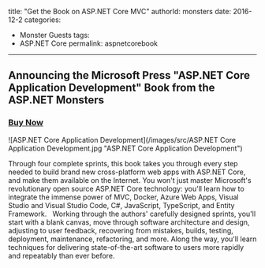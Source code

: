 title: "Get the Book on ASP.NET Core MVC"
authorId: monsters
date: 2016-12-2 
categories:
  - Monster Guests
tags:
  - ASP.NET Core
permalink: aspnetcorebook
---

## Announcing the Microsoft Press "ASP.NET Core Application Development" Book from the ASP.NET Monsters

<h3><a id="buynow_link" href="http://click.linksynergy.com/link?id=hKA2dsKjtSk&offerid=389397.2497285&type=2&murl=https%3A%2F%2Fwww.microsoftpressstore.com%2Ftitle%2F9781509304066">Buy Now</a></h3>


![ASP.NET Core Application Development](/images/src/ASP.NET Core Application Development.jpg "ASP.NET Core Application Development")

Through four complete sprints, this book takes you through every step needed to build brand new cross-platform web apps with ASP.NET Core, and make them available on the Internet. You won't just master Microsoft's revolutionary open source ASP.NET Core technology: you'll learn how to integrate the immense power of MVC, Docker, Azure Web Apps, Visual Studio and Visual Studio Code, C#, JavaScript, TypeScript, and Entity Framework.
 
Working through the authors' carefully designed sprints, you'll start with a blank canvas, move through software architecture and design, adjusting to user feedback, recovering from mistakes, builds, testing, deployment, maintenance, refactoring, and more. Along the way, you'll learn techniques for delivering state-of-the-art software to users more rapidly and repeatably than ever before.




<script type="text/javascript">

function ready(fn) {
  if (document.readyState != 'loading'){
    fn();
  } else {
    document.addEventListener('DOMContentLoaded', fn);
  }
}

  ready(function() {
    // min inclusive, max exclusive
    function getRandomInt(min, max) {
      min = Math.ceil(min);
      max = Math.floor(max);
      return Math.floor(Math.random() * (max - min)) + min;
    }

    var referalLinks = 
    [
      "http://click.linksynergy.com/link?id=hKA2dsKjtSk&offerid=145238.2497285&type=2&murl=http%3A%2F%2Fwww.informit.com%2Ftitle%2F9781509304066", //James
      "http://click.linksynergy.com/link?id=Me3LX4kXqhE&offerid=389397.2497285&type=2&murl=https%3A%2F%2Fwww.microsoftpressstore.com%2Ftitle%2F9781509304066", //Simon
      "http://click.linksynergy.com/link?id=qigXCeNV4sI&offerid=145238.2497285&type=2&murl=http%3A%2F%2Fwww.informit.com%2Ftitle%2F9781509304066" //Dave
    ];

    var buynowlink = document.getElementById('buynow_link');
    buynowlink.href = referalLinks[getRandomInt(0,referalLinks.length)];
  });
  
</script>
